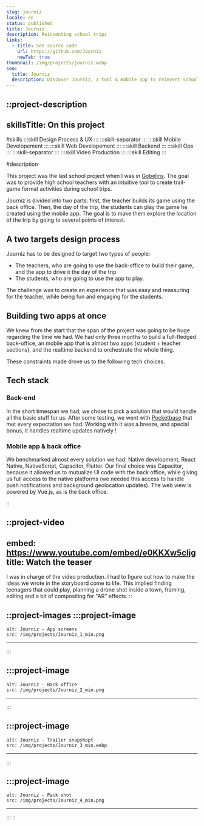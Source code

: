 ```yaml
---
slug: journiz
locale: en
status: published
title: Journiz
description: Reinventing school trips
links:
  - title: See source code
    url: https://github.com/Journiz
    newTab: true
thumbnail: /img/projects/journiz.webp
seo:
  title: Journiz
  description: Discover Journiz, a tool & mobile app to reinvent school trips
---
```


::project-description
---
skillsTitle: On this project
---
#skills
  :::skill
  Design Process & UX
  :::
  :::skill-separator
  :::
  :::skill
  Mobile Developement
  :::
  :::skill
  Web Developement
  :::
  :::skill
  Backend
  :::
  :::skill
  Ops
  :::
  :::skill-separator
  :::
  :::skill
  Video Production
  :::
  :::skill
  Editing
  :::

#description

This project was the last school project when I was in [Gobelins](https://www.gobelins.fr/). The goal was to provide high school teachers with an intuitive tool to create trail-game format activities during school trips.

Journiz is divided into two parts: first, the teacher builds its game using the back office. Then, the day of the trip, the students can play the game he created using the mobile app. The goal is to make them explore the location of the trip by going to several points of interest.

## A two targets design process

Journiz has to be designed to target two types of people:

- The teachers, who are going to use the back-office to build their game, and the app to drive it the day of the trip
- The students, who are going to use the app to play.

The challenge was to create an experience that was easy and reassuring for the teacher, while being fun and engaging for the students.

## Building two apps at once

We knew from the start that the span of the project was going to be huge regarding the time we had. We had only three months to build a full-fledged back-office, an mobile app that is almost two apps (student + teacher sections), and the realtime backend to orchestrate the whole thing.

These constraints made drove us to the following tech choices.

## Tech stack

### Back-end

In the short timespan we had, we chose to pick a solution that would handle all the basic stuff for us. After some testing, we went with [Pocketbase](https://pocketbase.io/) that met every expectation we had. Working with it was a breeze, and special bonus, it handles realtime updates natively !

### Mobile app & back office

We benchmarked almost every solution we had: Native development, React Native, NativeScript, Capacitor, Flutter. Our final choice was Capacitor, because it allowed us to mutualize UI code with the back office, while giving us full access to the native platforms (we needed this access to handle push notifications and background geolocation updates). The web view is powered by Vue.js, as is the back office.

::

::project-video
---
embed: https://www.youtube.com/embed/e0KKXw5cIjg
title: Watch the teaser
---
I was in charge of the video production. I had to figure out how to make the ideas we wrote in the storyboard come to life. This implied finding teenagers that could play, planning a drone shot inside a town, framing, editing and a bit of compositing for "AR" effects.
::

::project-images
  :::project-image
  ---
    alt: Journiz - App screens
    src: /img/projects/Journiz_1_min.png
  ---
  :::

  :::project-image
  ---
    alt: Journiz - Back office
    src: /img/projects/Journiz_2_min.png
  ---
  :::

  :::project-image
  ---
    alt: Journiz - Trailer snapshopt
    src: /img/projects/Journiz_3_min.webp
  ---
  :::

  :::project-image
  ---
    alt: Journiz - Pack shot
    src: /img/projects/Journiz_4_min.png
  ---
  :::
::
